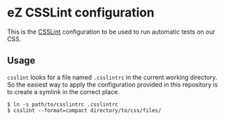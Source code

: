 # eZ CSSLint configuration

This is the [CSSLint](https://github.com/stubbornella/csslint) configuration to
be used to run automatic tests on our CSS.

## Usage

`csslint` looks for a file named `.csslintrc` in the current working directory.
So the easiest way to apply the configuration provided in this repository is to
create a symlink in the correct place.

    $ ln -s path/to/csslintrc .csslintrc
    $ csslint --format=compact directory/to/css/files/


